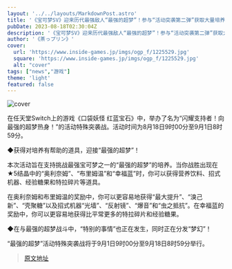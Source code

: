 ```yaml
---
layout: '../../layouts/MarkdownPost.astro'
title: '《宝可梦SV》迎来历代最强敌人“最强的超梦”！参与“活动突袭第二弹”获取大量培养道具'
pubDate: 2023-08-18T02:30:04Z
description: '《宝可梦SV》迎来历代最强敌人“最强的超梦”！参与“活动突袭第二弹”获取大量培养道具'
author: '《茶っプリン》'
cover:
  url: 'https://www.inside-games.jp/imgs/ogp_f/1225529.jpg'
  square: 'https://www.inside-games.jp/imgs/ogp_f/1225529.jpg'
  alt: "cover"
tags: ["news","游戏"]
theme: 'light'
featured: false
---
```


![cover](https://www.inside-games.jp/imgs/ogp_f/1225529.jpg)

在任天堂Switch上的游戏《口袋妖怪 红蓝宝石》中，举办了名为“闪耀支持者！向最强的超梦热身！”的活动特殊突袭战。活动时间为8月18日9时00分至9月1日8时59分。

◆获得对培养有帮助的道具，迎接“最强的超梦”！

本次活动旨在支持挑战最强宝可梦之一的“最强的超梦”的培养。当你战胜出现在★5结晶中的“奥利奈姆”、“布里姆温”和“幸福蓝”时，你可以获得营养饮料、招式机器、经验糖果和特拉碎片等道具。

在奥利奈姆和布里姆温的奖励中，你可以更容易地获得“最大提升”、“溴己新”、“壳聚糖”以及招式机器“光墙”、“反射镜”、“爆音”和“虫之抵抗”。在幸福蓝的奖励中，你可以更容易地获得比平常更多的特拉碎片和经验糖果。

◆在与最强的超梦战斗中，“特别的事情”也正在发生，同时正在分发“梦幻”！

“最强的超梦”活动特殊突袭战将于9月1日9时00分至9月18日8时59分举行。

>[原文地址](https://www.inside-games.jp/article/2023/08/18/147908.html)  